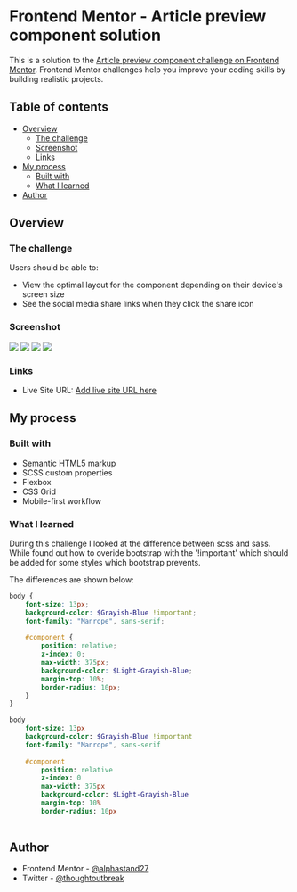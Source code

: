 # Frontend Mentor - Article preview component solution

This is a solution to the [Article preview component challenge on Frontend Mentor](https://www.frontendmentor.io/challenges/article-preview-component-dYBN_pYFT). Frontend Mentor challenges help you improve your coding skills by building realistic projects. 

## Table of contents

- [Overview](#overview)
  - [The challenge](#the-challenge)
  - [Screenshot](#screenshot)
  - [Links](#links)
- [My process](#my-process)
  - [Built with](#built-with)
  - [What I learned](#what-i-learned)
- [Author](#author)


## Overview

### The challenge

Users should be able to:

- View the optimal layout for the component depending on their device's screen size
- See the social media share links when they click the share icon

### Screenshot

![](./screenshots/Screenshot%20from%202024-10-08%2022-04-32.png)
![](./screenshots/Screenshot%20from%202024-10-08%2022-04-42.png)
![](./screenshots/Screen%20Shot%202024-10-08%20at%2022.05.00.png)
![](./screenshots/Screen%20Shot%202024-10-08%20at%2022.05.07.png)

### Links

- Live Site URL: [Add live site URL here](https://your-live-site-url.com)

## My process

### Built with

- Semantic HTML5 markup
- SCSS custom properties
- Flexbox
- CSS Grid
- Mobile-first workflow

### What I learned

During this challenge I looked at the difference between scss and sass. While found out how to overide bootstrap with the '!important' which should be added for some styles which bootstrap prevents.

The differences are shown below:

```scss
body {
    font-size: 13px;
    background-color: $Grayish-Blue !important;
    font-family: "Manrope", sans-serif;
    
    #component {
        position: relative;
        z-index: 0;
        max-width: 375px;
        background-color: $Light-Grayish-Blue;
        margin-top: 10%;
        border-radius: 10px;
    }
}
```
```sass
body
    font-size: 13px
    background-color: $Grayish-Blue !important
    font-family: "Manrope", sans-serif
    
    #component
        position: relative
        z-index: 0
        max-width: 375px
        background-color: $Light-Grayish-Blue
        margin-top: 10%
        border-radius: 10px
    

```

## Author

- Frontend Mentor - [@alphastand27](https://www.frontendmentor.io/profile/alphastand27)
- Twitter - [@thoughtoutbreak](https://x.com/thoughtoutbreak)